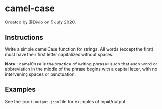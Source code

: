 # camel-case

Created by [@Divlo](https://github.com/Divlo) on 5 July 2020.

## Instructions

Write a simple camelCase function for strings. All words (except the first) must have their first letter capitalized without spaces.

**Note :** camelCase is the practice of writing phrases such that each word or abbreviation in the middle of the phrase begins with a capital letter, with no intervening spaces or punctuation.

## Examples

See the `input-output.json` file for examples of input/output.
